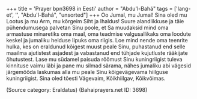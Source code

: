 +++
title = 'Prayer bpn3698 in Eesti'
author = "Abdu'l-Bahá"
tags = ['lang-et', '', "Abdu'l-Bahá", "unsorted"]
+++
Oo Jumal, mu Jumal! Sina oled mu Lootus ja mu Arm, mu kõrgeim Siht ja Ihaldus! Suure alandlikkuse ja täie pühendumusega palvetan Sinu poole, et Sa muudaksid mind oma armastuse minaretiks oma maal, oma teadmise valgusallikaks oma loodute keskel ja jumaliku helduse lipuks oma riigis.
Loe mind nende oma teenrite hulka, kes on eraldunud kõigest muust peale Sinu, puhastanud end selle maailma ajutistest asjadest ja vabastanud end tühjade kujutluste rääkijate õhutustest.
Lase mu südamel paisuda rõõmust Sinu kuningriigist tuleva kinnituse vaimu läbi ja pane mu silmad särama, nähes jumaliku abi vägesid järgemööda laskumas alla mu peale Sinu kõigevägevama hiilguse kuningriigist.
Sina oled tõesti Vägevaim, Kõikhiilgav, Kõikvõimas.

(Source category: Eraldatus)
(Bahaiprayers.net ID: 3698)

